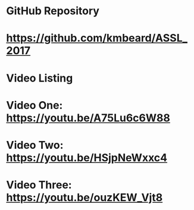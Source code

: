 # GitHub Repository
#
# https://github.com/kmbeard/ASSL_2017
#
#
# Video Listing
# Video One: https://youtu.be/A75Lu6c6W88
# Video Two: https://youtu.be/HSjpNeWxxc4
# Video Three: https://youtu.be/ouzKEW_Vjt8
